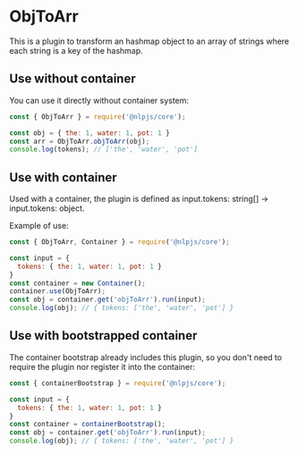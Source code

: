 # ObjToArr

This is a plugin to transform an hashmap object to an array of strings where each string is a key of the hashmap.

## Use without container

You can use it directly without container system:

```javascript
const { ObjToArr } = require('@nlpjs/core');

const obj = { the: 1, water: 1, pot: 1 }
const arr = ObjToArr.objToArr(obj);
console.log(tokens); // ['the', 'water', 'pot']
```

## Use with container

Used with a container, the plugin is defined as input.tokens: string[] -> input.tokens: object. 

Example of use:
```javascript
const { ObjToArr, Container } = require('@nlpjs/core');

const input = {
  tokens: { the: 1, water: 1, pot: 1 } 
} 
const container = new Container();
container.use(ObjToArr);
const obj = container.get('objToArr').run(input);
console.log(obj); // { tokens: ['the', 'water', 'pot'] }
```

## Use with bootstrapped container

The container bootstrap already includes this plugin, so you don't need to require the plugin nor register it into the container:

```javascript
const { containerBootstrap } = require('@nlpjs/core');

const input = {
  tokens: { the: 1, water: 1, pot: 1 } 
} 
const container = containerBootstrap();
const obj = container.get('objToArr').run(input);
console.log(obj); // { tokens: ['the', 'water', 'pot'] }
```